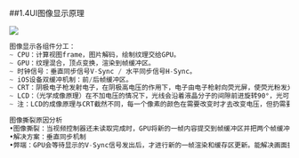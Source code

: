 ##1.4UI图像显示原理

![](/media/editor/ui图像显示原理_20190417185541080304.png)

```objective-c
图像显示各组件分工：
~ CPU：计算视图frame，图片解码，绘制纹理交给GPU。
~ GPU：纹理混合，顶点变换，渲染到帧缓冲区。
~ 时钟信号：垂直同步信号V-Sync / 水平同步信号H-Sync。
~ iOS设备双缓冲机制：前/后帧缓冲区。
~ CRT：阴极电子枪发射电子，在阴极高电压的作用下，电子由电子枪射向荧光屏，使荧光粉发光，将图像显示在屏幕上。采用时钟信号控制。
~ LCD：（光学成像原理）在不加电压的情况下，光线会沿着液晶分子的间隙前进旋转90°，光可以通过。在  加入电压后，光沿着液晶分子的间隙直线前进，被滤光板挡住。
~ 注：LCD的成像原理与CRT截然不同，每一个像素的颜色在需要改变时才去改变电压，但扔需要按照一定的刷新频率向GPU获取新的图像用于显示。
```
```objective-c
图像撕裂原因分析
•图像撕裂：当视频控制器还未读取完成时，GPU将新的一帧内容提交到帧缓冲区并把两个帧缓冲区进行更新后，视频控制器就会把新的一帧数据的下半段显示到屏幕上，造成画面撕裂的现象。
•解决方案：垂直同步机制
•弊端：GPU会等待显示的V-Sync信号发出后，才进行新的一帧渲染和缓存区更新。能解决画面撕裂现象，也增加了画面流畅度，但需要消耗更多的计算资源，由此可能导致卡顿。

```